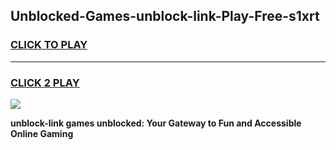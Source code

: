 
## Unblocked-Games-unblock-link-Play-Free-s1xrt
<h3>
<a href="https://premium76.site?title=unblock-link&ref=10A">CLICK TO PLAY</a></h3>
<hr>

<h3>
<a href="https://premium76.site?title=unblock-link&ref=10A">CLICK 2 PLAY</a>
  
</h3>

<a href="https://premium76.site?title=unblock-link&ref=10A"><img src="https://clearcache.store/games.png"></a>


**unblock-link games unblocked: Your Gateway to Fun and Accessible Online Gaming**
